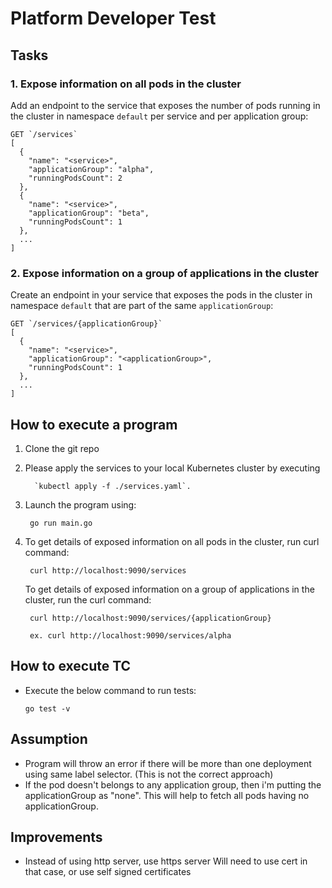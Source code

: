 # Platform Developer Test

## Tasks

### 1. Expose information on all pods in the cluster

Add an endpoint to the service that exposes the number of pods running in the cluster in namespace `default` per service
and per application group:

```
GET `/services`
[
  {
    "name": "<service>",
    "applicationGroup": "alpha",
    "runningPodsCount": 2
  },
  {
    "name": "<service>",
    "applicationGroup": "beta",
    "runningPodsCount": 1
  },
  ...
]
```

### 2. Expose information on a group of applications in the cluster

Create an endpoint in your service that exposes the pods in the cluster in namespace `default` that are part of the same `applicationGroup`:

```
GET `/services/{applicationGroup}`
[
  {
    "name": "<service>",
    "applicationGroup": "<applicationGroup>",
    "runningPodsCount": 1
  },
  ...
]
```

## How to execute a program

1. Clone the git repo
2. Please apply the services to your local Kubernetes cluster by executing
      
         `kubectl apply -f ./services.yaml`.

3. Launch the program using:

        go run main.go

4. To get details of exposed information on all pods in the cluster, run curl command:

        curl http://localhost:9090/services

   To get details of exposed information on a group of applications in the cluster, run the curl command:

        curl http://localhost:9090/services/{applicationGroup}

        ex. curl http://localhost:9090/services/alpha

## How to execute TC

  * Execute the below command to run tests:
      
        go test -v

## Assumption

  * Program will throw an error if there will be more than one deployment using same label selector. (This is not the correct approach)
  * If the pod doesn't belongs to any application group, then i'm putting the applicationGroup as "none". This will help to fetch all pods having no applicationGroup.

## Improvements

  * Instead of using http server, use https server
    Will need to use cert in that case, or use self signed certificates